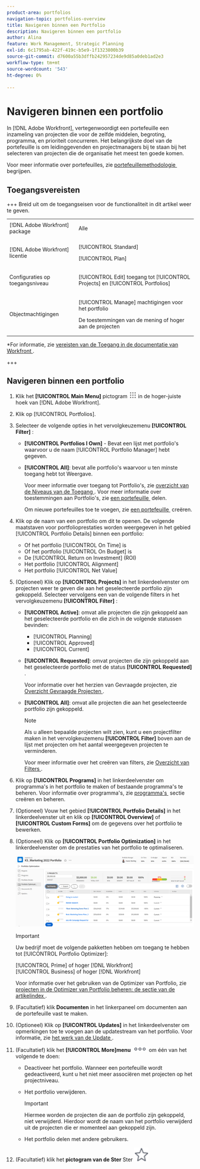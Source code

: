 ```yaml
---
product-area: portfolios
navigation-topic: portfolios-overview
title: Navigeren binnen een Portfolio
description: Navigeren binnen een portfolio
author: Alina
feature: Work Management, Strategic Planning
exl-id: 6c1795ab-422f-419c-b5e9-1f1323800b39
source-git-commit: d7600a55b3dffb242957234de9d85a0deb1ad2e3
workflow-type: tm+mt
source-wordcount: '543'
ht-degree: 0%

---
```


# Navigeren binnen een portfolio

<!--Audited: 08/2025-->

<!--
<p data-mc-conditions="QuicksilverOrClassic.Draft mode">(NOTE: This article will need to be further revised and maybe merged into Understanding Portfolios?! (other?!).)</p>
-->

In [!DNL Adobe Workfront], vertegenwoordigt een portefeuille een inzameling van projecten die voor de zelfde middelen, begroting, programma, en prioriteit concurreren. Het belangrijkste doel van de portefeuille is om leidinggevenden en projectmanagers bij te staan bij het selecteren van projecten die de organisatie het meest ten goede komen.

Voor meer informatie over portefeuilles, zie [&#x200B; portefeuillemethodologie &#x200B;](../../../manage-work/portfolios/portfolios-overview/portfolio-overview.md) begrijpen.

## Toegangsvereisten


+++ Breid uit om de toegangseisen voor de functionaliteit in dit artikel weer te geven. 

<table style="table-layout:auto"> 
 <col> 
 <col> 
 <tbody> 
  <tr> 
   <td role="rowheader">[!DNL Adobe Workfront] package</td> 
   <td> <p>Alle</p> </td> 
  </tr> 
  <tr> 
   <td role="rowheader">[!DNL Adobe Workfront] licentie</td> 
   <td> <p>[!UICONTROL Standard] </p>
   <p>[!UICONTROL Plan] </p> </td> 
  </tr> 
  <tr> 
   <td role="rowheader">Configuraties op toegangsniveau</td> 
   <td> <p>[!UICONTROL Edit] toegang tot [!UICONTROL Projects] en [!UICONTROL Portfolios]</p>  </td> 
  </tr> 
  <tr> 
   <td role="rowheader">Objectmachtigingen</td> 
   <td> <p>[!UICONTROL Manage] machtigingen voor het portfolio</p> <p>De toestemmingen van de mening of hoger aan de projecten</p>  </td> 
  </tr> 
 </tbody> 
</table>

*For informatie, zie [&#x200B; vereisten van de Toegang in de documentatie van Workfront &#x200B;](/help/quicksilver/administration-and-setup/add-users/access-levels-and-object-permissions/access-level-requirements-in-documentation.md).

+++

<!--Old:

<table style="table-layout:auto"> 
 <col> 
 <col> 
 <tbody> 
  <tr> 
   <td role="rowheader">[!DNL Adobe Workfront] plan</td> 
   <td> <p>Any </p> </td> 
  </tr> 
  <tr> 
   <td role="rowheader">[!DNL Adobe Workfront] license*</td> 
   <td> <p>New: [!UICONTROL Standard] </p>
   <p>Current: [!UICONTROL Plan] </p> </td> 
  </tr> 
  <tr> 
   <td role="rowheader">Access level configurations</td> 
   <td> <p>[!UICONTROL Edit] access to Projects and Portfolios</p>  </td> 
  </tr> 
  <tr> 
   <td role="rowheader">Object permissions</td> 
   <td> <p>[!UICONTROL Manage] permissions to the portfolio</p> <p>View or higher permissions to the projects</p>  </td> 
  </tr> 
 </tbody> 
</table>

*For information, see [Access requirements in Workfront documentation](/help/quicksilver/administration-and-setup/add-users/access-levels-and-object-permissions/access-level-requirements-in-documentation.md).-->

## Navigeren binnen een portfolio

1. Klik het **[!UICONTROL Main Menu]** pictogram ![&#x200B; Belangrijkste Menu &#x200B;](assets/main-menu-icon.png) in de hoger-juiste hoek van [!DNL Adobe Workfront].

1. Klik op [!UICONTROL Portfolios].
1. Selecteer de volgende opties in het vervolgkeuzemenu **[!UICONTROL Filter]** :

   * **[!UICONTROL Portfolios I Own]** - Bevat een lijst met portfolio&#39;s waarvoor u de naam [!UICONTROL Portfolio Manager] hebt gegeven.
   * **[!UICONTROL All]**: bevat alle portfolio&#39;s waarvoor u ten minste toegang hebt tot Weergave.

     Voor meer informatie over toegang tot Portfolio&#39;s, zie [&#x200B; overzicht van de Niveaus van de Toegang &#x200B;](../../../administration-and-setup/add-users/access-levels-and-object-permissions/access-levels-overview.md).
Voor meer informatie over toestemmingen aan Portfolio&#39;s, zie [&#x200B; een portefeuille &#x200B;](../../../workfront-basics/grant-and-request-access-to-objects/share-a-portfolio.md) delen.

     Om nieuwe portefeuilles toe te voegen, zie [&#x200B; een portefeuille &#x200B;](../../../manage-work/portfolios/create-and-manage-portfolios/create-portfolios.md) creëren.

1. Klik op de naam van een portfolio om dit te openen.
De volgende maatstaven voor portfolioprestaties worden weergegeven in het gebied [!UICONTROL Portfolio Details] binnen een portfolio:

   * Of het portfolio [!UICONTROL On Time] is
   * Of het portfolio [!UICONTROL On Budget] is
   * De [!UICONTROL Return on Investment] (ROI)
   * Het portfolio [!UICONTROL Alignment]
   * Het portfolio [!UICONTROL Net Value]

1. (Optioneel)   Klik op **[!UICONTROL Projects]** in het linkerdeelvenster om projecten weer te geven die aan het geselecteerde portfolio zijn gekoppeld. Selecteer vervolgens een van de volgende filters in het vervolgkeuzemenu **[!UICONTROL Filter]** :

   * **[!UICONTROL Active]**: omvat alle projecten die zijn gekoppeld aan het geselecteerde portfolio en die zich in de volgende statussen bevinden:

      * [!UICONTROL Planning]
      * [!UICONTROL Approved]
      * [!UICONTROL Current]
   * **[!UICONTROL Requested]**: omvat projecten die zijn gekoppeld aan het geselecteerde portfolio met de status **[!UICONTROL Requested]** .

     Voor informatie over het herzien van Gevraagde projecten, zie [&#x200B; Overzicht Gevraagde Projecten &#x200B;](../../../manage-work/portfolios/create-and-manage-portfolios/review-requested-projects.md).

   * **[!UICONTROL All]**: omvat alle projecten die aan het geselecteerde portfolio zijn gekoppeld.

     >[!NOTE]
     >
     >Als u alleen bepaalde projecten wilt zien, kunt u een projectfilter maken in het vervolgkeuzemenu **[!UICONTROL Filter]** boven aan de lijst met projecten om het aantal weergegeven projecten te verminderen.

     Voor meer informatie over het creëren van filters, zie [&#x200B; Overzicht van Filters &#x200B;](../../../reports-and-dashboards/reports/reporting-elements/filters-overview.md).


1. Klik op **[!UICONTROL Programs]** in het linkerdeelvenster om programma&#39;s in het portfolio te maken of bestaande programma&#39;s te beheren.
Voor informatie over programma&#39;s, zie [&#x200B; programma&#39;s &#x200B;](../../../manage-work/portfolios/create-and-manage-programs/create-and-manage-programs.md) sectie creëren en beheren.

1. (Optioneel) Vouw het gebied **[!UICONTROL Portfolio Details]** in het linkerdeelvenster uit en klik op **[!UICONTROL Overview]** of **[!UICONTROL Custom Forms]** om de gegevens over het portfolio te bewerken.

1. (Optioneel) Klik op **[!UICONTROL Portfolio Optimization]** in het linkerdeelvenster om de prestaties van het portfolio te optimaliseren.

   ![&#x200B; Portfolio optimizer met projecten &#x200B;](assets/portfolio-optimizer-with-projects-nwe-350x89.png)

   >[!IMPORTANT]
   >
   >Uw bedrijf moet de volgende pakketten hebben om toegang te hebben tot [!UICONTROL Portfolio Optimizer]:
   >
   >[!UICONTROL Prime] of hoger [!DNL Workfront]\
   >[!UICONTROL Business] of hoger [!DNL Workfront]

   Voor informatie over het gebruiken van de Optimizer van Portfolio, zie [&#x200B; projecten in de Optimizer van Portfolio beheren: de sectie van de artikelindex &#x200B;](../../../manage-work/portfolios/portfolio-optimizer/manage-projects-in-portfolio-optimizer.md).

1. (Facultatief) klik **Documenten** in het linkerpaneel om documenten aan de portefeuille vast te maken.
1. (Optioneel) Klik op **[!UICONTROL Updates]** in het linkerdeelvenster om opmerkingen toe te voegen aan de updatestream van het portfolio. Voor informatie, zie [&#x200B; het werk van de Update &#x200B;](../../../workfront-basics/updating-work-items-and-viewing-updates/update-work.md).
1. (Facultatief) klik het **[!UICONTROL More]menu** ![&#x200B; Meer menu &#x200B;](assets/qs-more-icon-on-an-object.png) om één van het volgende te doen:

   * Deactiveer het portfolio. Wanneer een portefeuille wordt gedeactiveerd, kunt u het niet meer associëren met projecten op het projectniveau.
   * Het portfolio verwijderen.

     >[!IMPORTANT]
     >
     >Hiermee worden de projecten die aan de portfolio zijn gekoppeld, niet verwijderd. Hierdoor wordt de naam van het portfolio verwijderd uit de projecten die er momenteel aan gekoppeld zijn.

   * Het portfolio delen met andere gebruikers.

1. (Facultatief) klik het **pictogram van de Ster** Ster ![&#x200B; rechts van de portefeuillenaam om de portefeuille aan uw lijst van favorieten toe te voegen.](assets/qs-star-icon-favorites-39x38.png)
